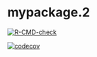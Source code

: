 # mypackage.2
  <!-- badges: start -->
  [![R-CMD-check](https://github.com/hellobinrui/mypackage.2/workflows/R-CMD-check/badge.svg)](https://github.com/hellobinrui/mypackage.2/actions)
  <!-- badges: end -->
  
  [![codecov](https://codecov.io/gh/hellobinrui/mypackage.2/branch/main/graph/badge.svg)](https://codecov.io/gh/hellobinrui/mypackage.2)

